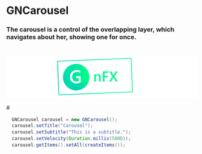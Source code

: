 
# GNCarousel
### The carousel is a control of the overlapping layer, which navigates about her, showing one for once.

#
<p align="center">
  <img src="src/logo.png"  />
</p>
#




```java
  GNCarousel carousel = new GNCarousel();
  carousel.setTitle("Carousel");
  carousel.setSubtitle("This is a subtitle.");
  carousel.setVelocity(Duration.millis(500D));
  carousel.getItems().setAll(createItems());
```
